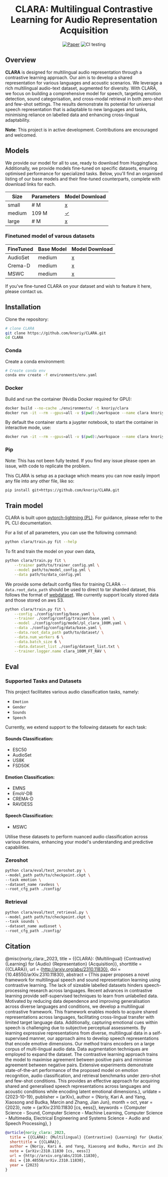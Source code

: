 <div align="center">

# CLARA: Multilingual Contrastive Learning for Audio Representation Acquisition

[![Paper](http://img.shields.io/badge/Journal-2023-B31B1B.svg)](https://arxiv.org/abs/2310.11830)
![CI testing](https://github.com/knoriy/CLARA/workflows/CI%20testing/badge.svg?branch=master&event=push)

</div>

## Overview
**CLARA** is designed for multilingual audio representation through a contrastive learning approach. Our aim is to develop a shared representation for various languages and acoustic scenarios. We leverage a rich multilingual audio-text dataset, augmented for diversity. With CLARA, we focus on building a comprehensive model for speech, targeting emotion detection, sound categorisation, and cross-modal retrieval in both zero-shot and few-shot settings. The results demonstrate its potential for universal speech representation that is adaptable to new languages and tasks, minimising reliance on labelled data and enhancing cross-lingual adaptability.

**Note**: This project is in active development. Contributions are encouraged and welcomed.

## Models
We provide our model for all to use, ready to download from Huggingface. Additionally, we provide models fine-tuned on specific datasets, ensuring optimised performance for specialized tasks. Below, you'll find an organised listing of our base models and their fine-tuned counterparts, complete with download links for each.

| Size     | Parameters | Model Download                                                              |
|----------|------------|-----------------------------------------------------------------------------|
| small    | # M        | [x]()                                                                       |
| medium   | 109 M      | [✓](https://huggingface.co/knoriy/CLARA/resolve/main/clara-medium.ckpt)     |
| large    | # M        | [x]()                                                                       |

### Finetuned model of varous datasets
| FineTuned | Base Model | Model Download                                                     |
|-----------|------------|--------------------------------------------------------------------|
| AudioSet  | medium     | [x]()                                                              |
| Crema-D   | medium     | [x]()                                                              |
| MSWC      | medium     | [x]()                                                              |

If you've fine-tuned CLARA on your dataset and wish to feature it here, please contact us.

## Installation
Clone the repository:
```bash
# clone CLARA   
git clone https://github.com/knoriy/CLARA.git
cd CLARA
```

### Conda
Create a conda environment:

``` bash
# Create conda env
conda env create -f environments/env.yaml
```

### Docker
Build and run the container (Nvidia Docker required for GPU):
``` bash
docker build --no-cache ./environments/ -t knoriy/clara
docker run -it --rm --gpus=all -v $(pwd):/workspace --name clara knoriy/clara
```
By default the container starts a juypter notebook, to start the container in interactive mode, use:

```bash
docker run -it --rm --gpus=all -v $(pwd):/workspace --name clara knoriy/clara bash
```
### Pip

Note: This has not been fully tested. If you find any issue please open an issue, with code to replicate the problem.

This CLARA is setup as a package which means you can now easily import any file into any other file, like so:

``` bash
pip install git+https://github.com/knoriy/CLARA.git
```

## Train model

CLARA is built upon [pytorch-lightning (PL)](https://lightning.ai/docs/pytorch/stable/). For guidance, please refer to the PL CLI documentation.

For a list of all parameters, you can use the following command:

``` bash
python clara/train.py fit --help
```
To fit and train the model on your own data,
``` bash
python clara/train.py fit \
    --trainer path/to/trainer_config.yml \
    --model path/to/model_config.yml \
    --data path/to/data_config.yml
```

We provide some default config files for training CLARA `--data.root_data_path` should be used to direct to tar sharded dataset, this follows the format of [webdataset](https://webdataset.github.io/webdataset/creating/). We currently support locally stored data and those stored on aws S3.

``` bash
python clara/train.py fit \
    --config ./config/config/base.yaml \
    --trainer ./config/config/trainer/base.yaml \
    --model ./config/config/model/pl_clara_100M.yaml \
    --data ./config/config/data/base.yaml \
    --data.root_data_path path/to/dataset/ \
    --data.num_workers 6 \
    --data.batch_size 6 \
    --data.dataset_list ./config/dataset_list.txt \
    --trainer.logger.name clara_100M_FT_RAV \
```
## Eval
### Supported Tasks and Datasets

This project facilitates various audio classification tasks, namely:

- `Emotion`
- `Gender`
- `Sounds`
- `Speech`

Currently, we extend support to the following datasets for each task:

#### Sounds Classification:
- ESC50
- AudioSet
- US8K
- FSD50K

#### Emotion Classification:
- EMNS
- EmoV-DB
- CREMA-D
- RAVDESS

#### Speech Classification:
- MSWC

Utilise these datasets to perform nuanced audio classification across various domains, enhancing your model's understanding and predictive capabilities.

### Zeroshot
``` bash
python clara/eval/test_zeroshot.py \
--model_path path/to/checkpoint.ckpt \
--task emotion \
--dataset_name ravdess \
--root_cfg_path ./config/
```
### Retrieval
``` bash
python clara/eval/test_retrieval.py \
--model_path path/to/checkpoint.ckpt \
--task sounds \
--dataset_name audioset \
--root_cfg_path ./config/
```

## Citation


@misc{noriy_clara:_2023,
	title = {{CLARA}: {Multilingual} {Contrastive} {Learning} for {Audio} {Representation} {Acquisition}},
	shorttitle = {{CLARA}},
	url = {http://arxiv.org/abs/2310.11830},
	doi = {10.48550/arXiv.2310.11830},
	abstract = {This paper proposes a novel framework for multilingual speech and sound representation learning using contrastive learning. The lack of sizeable labelled datasets hinders speech-processing research across languages. Recent advances in contrastive learning provide self-supervised techniques to learn from unlabelled data. Motivated by reducing data dependence and improving generalisation across diverse languages and conditions, we develop a multilingual contrastive framework. This framework enables models to acquire shared representations across languages, facilitating cross-lingual transfer with limited target language data. Additionally, capturing emotional cues within speech is challenging due to subjective perceptual assessments. By learning expressive representations from diverse, multilingual data in a self-supervised manner, our approach aims to develop speech representations that encode emotive dimensions. Our method trains encoders on a large corpus of multi-lingual audio data. Data augmentation techniques are employed to expand the dataset. The contrastive learning approach trains the model to maximise agreement between positive pairs and minimise agreement between negative pairs. Extensive experiments demonstrate state-of-the-art performance of the proposed model on emotion recognition, audio classification, and retrieval benchmarks under zero-shot and few-shot conditions. This provides an effective approach for acquiring shared and generalised speech representations across languages and acoustic conditions while encoding latent emotional dimensions.},
	urldate = {2023-10-19},
	publisher = {arXiv},
	author = {Noriy, Kari A. and Yang, Xiaosong and Budka, Marcin and Zhang, Jian Jun},
	month = oct,
	year = {2023},
	note = {arXiv:2310.11830 [cs, eess]},
	keywords = {Computer Science - Sound, Computer Science - Machine Learning, Computer Science - Multimedia, Electrical Engineering and Systems Science - Audio and Speech Processing},
}

```bibtex
@article{noriy_clara:_2023,
  title = {{CLARA}: {Multilingual} {Contrastive} {Learning} for {Audio} {Representation} {Acquisition}},
  shorttitle = {{CLARA}},
  author = {Noriy, Kari A. and Yang, Xiaosong and Budka, Marcin and Zhang, Jian Jun},
  note = {arXiv:2310.11830 [cs, eess]}
  url = {http://arxiv.org/abs/2310.11830},
  doi = {10.48550/arXiv.2310.11830},
  year = {2023}
}
```
